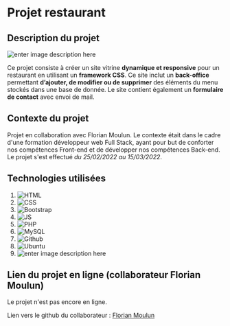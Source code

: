 ﻿# Projet restaurant

## Description du projet

![enter image description here](https://adriens1010.promo-106.codeur.online/images/restaurant-fa_ms.svg)

Ce projet consiste à créer un site vitrine **dynamique et responsive** pour un restaurant en utilisant un **framework CSS**. 
Ce site inclut un **back-office** permettant **d’ajouter, de modifier ou de supprimer** des éléments du menu stockés dans une base de donnée. 
Le site contient également un **formulaire de contact** avec envoi de mail.

## Contexte du projet

Projet en collaboration avec Florian Moulun. Le contexte était dans le cadre d'une formation développeur web Full Stack, ayant pour but de conforter nos compétences Front-end et de développer nos compétences Back-end. 
Le projet s'est effectué *du 25/02/2022 au 15/03/2022*.


##  Technologies utilisées

1. ![HTML](https://img.shields.io/badge/HTML5-E34F26?style=for-the-badge&logo=html5&logoColor=white)
2. ![CSS](https://img.shields.io/badge/CSS3-1572B6?style=for-the-badge&logo=css3&logoColor=white)
3. ![Bootstrap](https://img.shields.io/badge/Bootstrap-563D7C?style=for-the-badge&logo=bootstrap&logoColor=white)
4. ![JS](https://img.shields.io/badge/JavaScript-323330?style=for-the-badge&logo=javascript&logoColor=F7DF1E)
5. ![PHP](https://img.shields.io/badge/PHP-777BB4?style=for-the-badge&logo=php&logoColor=white)
6. ![MySQL](https://img.shields.io/badge/MySQL-00000F?style=for-the-badge&logo=mysql&logoColor=white)
7. ![Github](https://img.shields.io/badge/GitHub-100000?style=for-the-badge&logo=github&logoColor=white)
8. ![Ubuntu](https://img.shields.io/badge/Ubuntu-E95420?style=for-the-badge&logo=ubuntu&logoColor=white)
9. ![enter image description here](https://adriens1010.promo-106.codeur.online/images/made-with-figma.svg)

## Lien du projet en ligne (collaborateur Florian Moulun)

Le projet n'est pas encore en ligne.

Lien vers le github du collaborateur : [Florian Moulun](https://github.com/FlorianMoulun?target=_blank)

